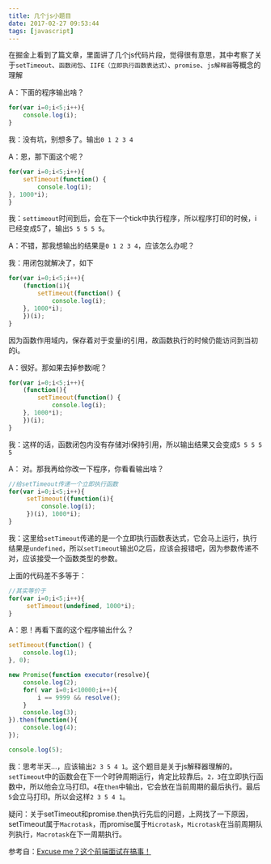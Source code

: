 ```yaml
---
title: 几个js小题目
date: 2017-02-27 09:53:44
tags: [javascript]
---
```


在掘金上看到了篇文章，里面讲了几个js代码片段，觉得很有意思，其中考察了关于`setTimeout`、`函数闭包`、`IIFE（立即执行函数表达式）`、`promise`、`js解释器`等概念的理解


A：下面的程序输出啥？

```js
for(var i=0;i<5;i++){
    console.log(i);
}
```

我：没有坑，别想多了。输出`0 1 2 3 4`

A：恩，那下面这个呢？

```js
for(var i=0;i<5;i++){
    setTimeout(function() {
        console.log(i);
}, 1000*i);
}
```

我：`settimeout`时间到后，会在下一个tick中执行程序，所以程序打印的时候，i已经变成5了，输出`5 5 5 5 5`。

A：不错，那我想输出的结果是`0 1 2 3 4`，应该怎么办呢？

我：用闭包就解决了，如下

```js
for(var i=0;i<5;i++){
    (function(i){
        setTimeout(function() {
            console.log(i);
    }, 1000*i);
    })(i);
}
```

因为函数作用域内，保存着对于变量i的引用，故函数执行的时候仍能访问到当初的i。

A：很好。那如果去掉参数i呢？

```js
for(var i=0;i<5;i++){
    (function(){
        setTimeout(function() {
            console.log(i);
    }, 1000*i);
    })(i);
}
```

我：这样的话，函数闭包内没有存储对i保持引用，所以输出结果又会变成`5 5 5 5 5`

A： 对。那我再给你改一下程序，你看看输出啥？

```js
//给setTimeout传递一个立即执行函数 
for(var i=0;i<5;i++){
     setTimeout((function(i){
         console.log(i);
     })(i), 1000*i);
}
```
我：这里给`setTimeout`传递的是一个立即执行函数表达式，它会马上运行，执行结果是`undefined`，所以`setTimeout`输出0之后，应该会报错吧，因为参数传递不对，应该接受一个函数类型的参数。

上面的代码差不多等于：

```js
//其实等价于
for(var i=0;i<5;i++){
     setTimeout(undefined, 1000*i);
}
```

A：恩！再看下面的这个程序输出什么？


```js
setTimeout(function() {
    console.log(1);
}, 0);

new Promise(function executor(resolve){
    console.log(2);
    for( var i=0;i<10000;i++){
        i == 9999 && resolve();
    }
    console.log(3);
}).then(function(){
    console.log(4);
});

console.log(5);
```

我：思考半天...，应该输出`2 3 5 4 1`。这个题目是关于js解释器理解的。`setTimeout`中的函数会在下一个时钟周期运行，肯定比较靠后。`2，3`在立即执行函数中，所以他会立马打印。`4`在`then`中输出，它会放在当前周期的最后执行。最后`5`会立马打印。所以会这样`2 3 5 4 1`。

疑问：关于setTimeout和promise.then执行先后的问题，上网找了一下原因，setTimeout属于`Macrotask`，而promise属于`Microtask`，`Microtask`在当前周期队列执行，`Macrotask`在下一周期执行。


参考自：[Excuse me？这个前端面试在搞事！](https://gold.xitu.io/entry/58b21e6c570c3500692805f1)



